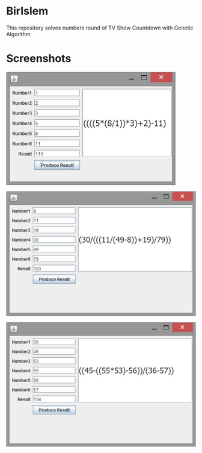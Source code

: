 # BirIslem
This repository solves numbers round of TV Show Countdown with Genetic Algorithm

# Screenshots

![alt text](screenshots/1.jpg "")

![alt text](screenshots/2.png "")

![alt text](screenshots/3.jpg "")
